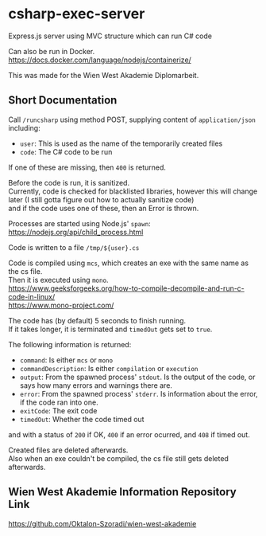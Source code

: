 # csharp-exec-server
Express.js server using MVC structure which can run C# code

Can also be run in Docker.  
https://docs.docker.com/language/nodejs/containerize/

This was made for the Wien West Akademie Diplomarbeit.

## Short Documentation
Call `/runcsharp` using method POST, supplying content of `application/json` including:
- `user`: This is used as the name of the temporarily created files
- `code`: The C# code to be run

If one of these are missing, then `400` is returned.

Before the code is run, it is sanitized.  
Currently, code is checked for blacklisted libraries, however this will change later (I still gotta figure out how to actually sanitize code)  
and if the code uses one of these, then an Error is thrown.

Processes are started using Node.js' `spawn`:  
https://nodejs.org/api/child_process.html

Code is written to a file `/tmp/${user}.cs`

Code is compiled using `mcs`, which creates an exe with the same name as the cs file.  
Then it is executed using `mono`.  
https://www.geeksforgeeks.org/how-to-compile-decompile-and-run-c-code-in-linux/  
https://www.mono-project.com/

The code has (by default) 5 seconds to finish running.  
If it takes longer, it is terminated and `timedOut` gets set to `true`.

The following information is returned:
- `command`: Is either `mcs` or `mono`
- `commandDescription`: Is either `compilation` or `execution`
- `output`: From the spawned process' `stdout`. Is the output of the code, or says how many errors and warnings there are.
- `error`: From the spawned process' `stderr`. Is information about the error, if the code ran into one.
- `exitCode`: The exit code
- `timedOut`: Whether the code timed out

and with a status of `200` if OK, `400` if an error ocurred, and `408` if timed out.

Created files are deleted afterwards.  
Also when an exe couldn't be compiled, the cs file still gets deleted afterwards.

## Wien West Akademie Information Repository Link
https://github.com/Oktalon-Szoradi/wien-west-akademie
